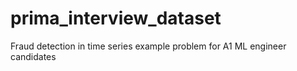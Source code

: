 # prima_interview_dataset
Fraud detection in time series example problem for A1 ML engineer candidates
